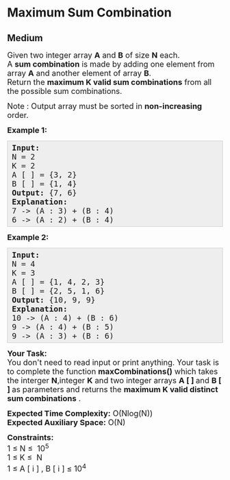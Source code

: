 # Maximum Sum Combination
## Medium
<div class="problems_problem_content__Xm_eO"><p><span style="font-size: 18px;">Given two integer array <strong>A</strong> and <strong>B</strong> of size <strong>N</strong> each.<br>A <strong>sum combination</strong> is made by adding one element from array <strong>A</strong> and another element of array <strong>B</strong>.<br>Return the <strong>maximum K valid sum combinations</strong> from all the possible sum combinations.</span></p>
<p><span style="font-size: 18px;">Note : Output array must be sorted in <strong>non-increasing</strong> order.</span></p>
<p><span style="font-size: 18px;"><strong>Example 1:</strong></span></p>
<pre style="background: #eeeeee; border: 1px solid #cccccc; padding: 5px 10px; --darkreader-inline-bgimage: initial; --darkreader-inline-bgcolor: #222426; --darkreader-inline-border-top: #3e4446; --darkreader-inline-border-right: #3e4446; --darkreader-inline-border-bottom: #3e4446; --darkreader-inline-border-left: #3e4446;"><span style="font-size: 18px;"><strong>Input:</strong><br>N = 2<br>K = 2<br>A [ ] = {3, 2}<br>B [ ] = {1, 4}<br><strong>Output: </strong>{7, 6}<br><strong>Explanation:</strong>&nbsp;<br>7 -&gt; (A : 3) + (B : 4)<br>6 -&gt; (A : 2) + (B : 4)</span></pre>
<p><span style="font-size: 18px;"><strong>Example 2:</strong></span></p>
<pre style="background: #eeeeee; border: 1px solid #cccccc; padding: 5px 10px; --darkreader-inline-bgimage: initial; --darkreader-inline-bgcolor: #222426; --darkreader-inline-border-top: #3e4446; --darkreader-inline-border-right: #3e4446; --darkreader-inline-border-bottom: #3e4446; --darkreader-inline-border-left: #3e4446;"><span style="font-size: 18px;"><strong>Input:</strong><br>N = 4<br>K = 3<br>A [ ] = {1, 4, 2, 3}<br>B [ ] = {2, 5, 1, 6}<br><strong>Output: </strong>{10, 9, 9}<br><strong>Explanation:</strong>&nbsp;<br>10 -&gt; (A : 4) + (B : 6)<br>9 -&gt; (A : 4) + (B : 5)<br>9 -&gt; (A : 3) + (B : 6)</span></pre>
<p><span style="font-size: 18px;"><strong>Your Task:</strong><br>You don't need to read input or print anything. Your task is to complete the function <strong>maxCombinations()</strong>&nbsp;which takes the interger <strong>N</strong>,integer <strong>K</strong> and two integer arrays <strong>A&nbsp;[ ] </strong>and <strong>B [ ]&nbsp;</strong>as parameters and returns the <strong>maximum K valid distinct sum combinations</strong> .</span></p>
<p><span style="font-size: 18px;"><strong>Expected Time Complexity:</strong> O(Nlog(N))<br><strong>Expected Auxiliary Space:</strong>&nbsp;O(N)</span></p>
<p><span style="font-size: 18px;"><strong>Constraints:</strong><br>1 ≤ N ≤&nbsp; 10<sup>5</sup><br>1 ≤ K&nbsp;≤&nbsp; N<br>1 ≤ A [ i ] , B [ i ] ≤ 10<sup>4</sup></span></p></div>